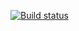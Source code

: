 [![Build status](https://ci.appveyor.com/api/projects/status/cb59tijaolli7syo/branch/master?svg=true)](https://ci.appveyor.com/project/MargelovN/ci-api/branch/master)
